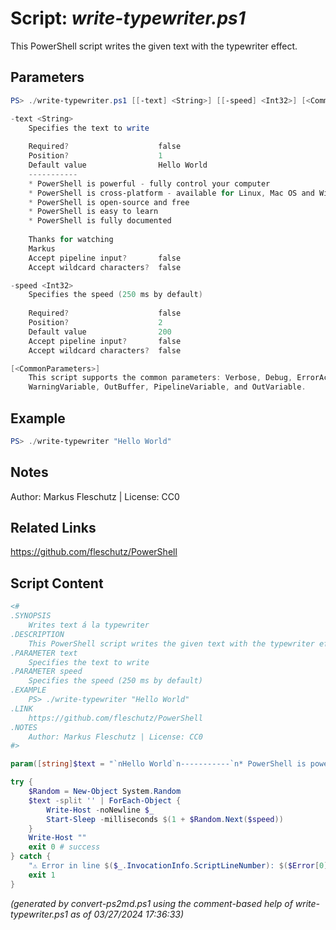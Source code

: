 Script: *write-typewriter.ps1*
========================

This PowerShell script writes the given text with the typewriter effect.

Parameters
----------
```powershell
PS> ./write-typewriter.ps1 [[-text] <String>] [[-speed] <Int32>] [<CommonParameters>]

-text <String>
    Specifies the text to write
    
    Required?                    false
    Position?                    1
    Default value                Hello World
    -----------
    * PowerShell is powerful - fully control your computer
    * PowerShell is cross-platform - available for Linux, Mac OS and Windows
    * PowerShell is open-source and free
    * PowerShell is easy to learn
    * PowerShell is fully documented
    
    Thanks for watching
    Markus
    Accept pipeline input?       false
    Accept wildcard characters?  false

-speed <Int32>
    Specifies the speed (250 ms by default)
    
    Required?                    false
    Position?                    2
    Default value                200
    Accept pipeline input?       false
    Accept wildcard characters?  false

[<CommonParameters>]
    This script supports the common parameters: Verbose, Debug, ErrorAction, ErrorVariable, WarningAction, 
    WarningVariable, OutBuffer, PipelineVariable, and OutVariable.
```

Example
-------
```powershell
PS> ./write-typewriter "Hello World"

```

Notes
-----
Author: Markus Fleschutz | License: CC0

Related Links
-------------
https://github.com/fleschutz/PowerShell

Script Content
--------------
```powershell
<#
.SYNOPSIS
	Writes text á la typewriter
.DESCRIPTION
	This PowerShell script writes the given text with the typewriter effect.
.PARAMETER text
	Specifies the text to write
.PARAMETER speed
	Specifies the speed (250 ms by default)
.EXAMPLE
	PS> ./write-typewriter "Hello World"
.LINK
	https://github.com/fleschutz/PowerShell
.NOTES
	Author: Markus Fleschutz | License: CC0
#>

param([string]$text = "`nHello World`n-----------`n* PowerShell is powerful - fully control your computer`n* PowerShell is cross-platform - available for Linux, Mac OS and Windows`n* PowerShell is open-source and free`n* PowerShell is easy to learn`n* PowerShell is fully documented`n`nThanks for watching`nMarkus`n", [int]$speed = 200) # in milliseconds

try {
	$Random = New-Object System.Random
	$text -split '' | ForEach-Object {
		Write-Host -noNewline $_
		Start-Sleep -milliseconds $(1 + $Random.Next($speed))
	}
	Write-Host ""
	exit 0 # success
} catch {
	"⚠️ Error in line $($_.InvocationInfo.ScriptLineNumber): $($Error[0])"
	exit 1
}
```

*(generated by convert-ps2md.ps1 using the comment-based help of write-typewriter.ps1 as of 03/27/2024 17:36:33)*
